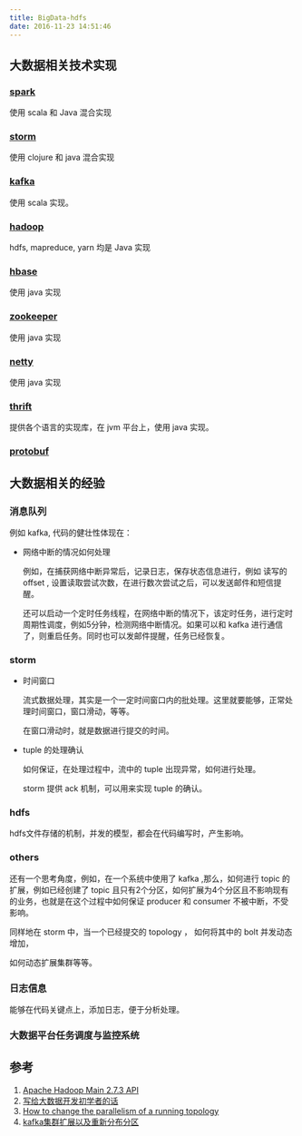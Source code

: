 ```yaml
---
title: BigData-hdfs
date: 2016-11-23 14:51:46
---
```


## 大数据相关技术实现

### [spark](https://github.com/apache/spark)

使用 scala 和 Java 混合实现

### [storm](https://github.com/apache/storm)

使用 clojure 和 java 混合实现

### [kafka](https://github.com/apache/kafka)

使用 scala 实现。

### [hadoop](https://github.com/apache/hadoop)

hdfs, mapreduce, yarn 均是 Java 实现

### [hbase](https://github.com/apache/hbase)

使用 java 实现

### [zookeeper](https://github.com/apache/zookeeper)

使用 java 实现

### [netty](https://github.com/netty/netty)

使用 java 实现

### [thrift](https://github.com/apache/thrift)

提供各个语言的实现库，在 jvm 平台上，使用 java 实现。

### [protobuf](https://github.com/google/protobuf)

## 大数据相关的经验

### 消息队列

例如 kafka, 代码的健壮性体现在：

* 网络中断的情况如何处理

	例如，在捕获网络中断异常后，记录日志，保存状态信息进行，例如 读写的 offset , 设置读取尝试次数，在进行数次尝试之后，可以发送邮件和短信提醒。
	
	还可以启动一个定时任务线程，在网络中断的情况下，该定时任务，进行定时周期性调度，例如5分钟，检测网络中断情况。如果可以和 kafka 进行通信了，则重启任务。同时也可以发邮件提醒，任务已经恢复。

### storm

* 时间窗口

	流式数据处理，其实是一个一定时间窗口内的批处理。这里就要能够，正常处理时间窗口，窗口滑动，等等。

	在窗口滑动时，就是数据进行提交的时间。

* tuple 的处理确认

	如何保证，在处理过程中，流中的 tuple 出现异常，如何进行处理。

	storm 提供 ack 机制，可以用来实现 tuple 的确认。

### hdfs

hdfs文件存储的机制，并发的模型，都会在代码编写时，产生影响。

### others

还有一个思考角度，例如，在一个系统中使用了 kafka ,那么，如何进行 topic 的扩展，例如已经创建了 topic 且只有2个分区，如何扩展为4个分区且不影响现有的业务，也就是在这个过程中如何保证 producer 和 consumer 不被中断，不受影响。

同样地在 storm 中，当一个已经提交的 topology ， 如何将其中的 bolt 并发动态增加，

如何动态扩展集群等等。

### 日志信息

能够在代码关键点上，添加日志，便于分析处理。

### 大数据平台任务调度与监控系统


## 参考

1. [Apache Hadoop Main 2.7.3 API](http://hadoop.apache.org/docs/r2.7.3/api/index.html?overview-summary.html)
2. [写给大数据开发初学者的话](http://lxw1234.com/archives/2016/11/779.htm)
3. [How to change the parallelism of a running topology](http://storm.apache.org/releases/1.0.2/Understanding-the-parallelism-of-a-Storm-topology.html)
4. [kafka集群扩展以及重新分布分区](https://www.iteblog.com/archives/1611.html)